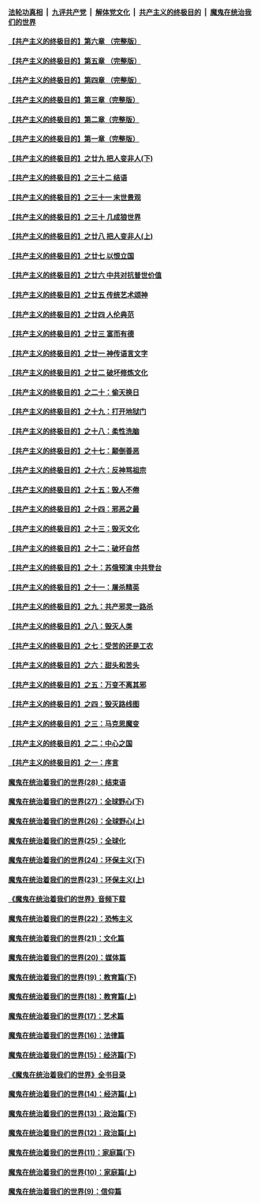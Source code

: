 

####  [法轮功真相](../../../../basic/blob/master/README.md?t=04130101) &nbsp;|&nbsp; [九评共产党](../../../../9ping.md/blob/master/README.md?t=04130101) &nbsp;|&nbsp; [解体党文化](../../../../jtdwh.md/blob/master/README.md?t=04130101)  &nbsp;|&nbsp; [共产主义的终极目的](../../../../gczydzjmd.md/blob/master/README.md?t=04130101) &nbsp;|&nbsp; [魔鬼在统治我们的世界](../../../../mgztzwmdsj.md/blob/master/README.md?t=04130101) 

#### [【共产主义的终极目的】第六章 （完整版）](../pages/nsc422/n11428913.md?t=04130101) 

#### [【共产主义的终极目的】第五章 （完整版）](../pages/nsc422/n11428912.md?t=04130101) 

#### [【共产主义的终极目的】第四章 （完整版）](../pages/nsc422/n11428907.md?t=04130101) 

#### [【共产主义的终极目的】第三章（完整版）](../pages/nsc422/n11428848.md?t=04130101) 

#### [【共产主义的终极目的】第二章（完整版）](../pages/nsc422/n11428831.md?t=04130101) 

#### [【共产主义的终极目的】第一章（完整版）](../pages/nsc422/n11417651.md?t=04130101) 

#### [【共产主义的终极目的】之廿九 把人变非人(下)](../pages/nsc422/n11344140.md?t=04130101) 

#### [【共产主义的终极目的】之三十二 结语](../pages/nsc422/n11360535.md?t=04130101) 

#### [【共产主义的终极目的】之三十一 末世景观](../pages/nsc422/n11351129.md?t=04130101) 

#### [【共产主义的终极目的】之三十 几成狼世界](../pages/nsc422/n11348280.md?t=04130101) 

#### [【共产主义的终极目的】之廿八 把人变非人(上)](../pages/nsc422/n11340492.md?t=04130101) 

#### [【共产主义的终极目的】之廿七 以恨立国](../pages/nsc422/n11336944.md?t=04130101) 

#### [【共产主义的终极目的】之廿六 中共对抗普世价值](../pages/nsc422/n11324785.md?t=04130101) 

#### [【共产主义的终极目的】之廿五 传统艺术颂神](../pages/nsc422/n11296396.md?t=04130101) 

#### [【共产主义的终极目的】之廿四 人伦典范](../pages/nsc422/n11296397.md?t=04130101) 

#### [【共产主义的终极目的】之廿三 富而有德](../pages/nsc422/n11283598.md?t=04130101) 

#### [【共产主义的终极目的】之廿一 神传语言文字](../pages/nsc422/n11263265.md?t=04130101) 

#### [【共产主义的终极目的】之廿二 破坏修炼文化](../pages/nsc422/n11245728.md?t=04130101) 

#### [【共产主义的终极目的】之二十：偷天换日](../pages/nsc422/n11238846.md?t=04130101) 

#### [【共产主义的终极目的】之十九：打开地狱门](../pages/nsc422/n11206376.md?t=04130101) 

#### [【共产主义的终极目的】之十八：柔性洗脑](../pages/nsc422/n11199994.md?t=04130101) 

#### [【共产主义的终极目的】之十七：颠倒善恶](../pages/nsc422/n11179782.md?t=04130101) 

#### [【共产主义的终极目的】之十六：反神骂祖宗](../pages/nsc422/n11166798.md?t=04130101) 

#### [【共产主义的终极目的】之十五：毁人不倦](../pages/nsc422/n11166792.md?t=04130101) 

#### [【共产主义的终极目的】之十四：邪恶之最](../pages/nsc422/n11150249.md?t=04130101) 

#### [【共产主义的终极目的】之十三：毁灭文化](../pages/nsc422/n11135227.md?t=04130101) 

#### [【共产主义的终极目的】之十二：破坏自然](../pages/nsc422/n11135214.md?t=04130101) 

#### [【共产主义的终极目的】之十：苏俄预演 中共登台](../pages/nsc422/n11118424.md?t=04130101) 

#### [【共产主义的终极目的】之十一：屠杀精英](../pages/nsc422/n11118442.md?t=04130101) 

#### [【共产主义的终极目的】之九：共产邪灵一路杀](../pages/nsc422/n11114139.md?t=04130101) 

#### [【共产主义的终极目的】之八：毁灭人类](../pages/nsc422/n11108503.md?t=04130101) 

#### [【共产主义的终极目的】之七：受苦的还是工农](../pages/nsc422/n11101809.md?t=04130101) 

#### [【共产主义的终极目的】之六：甜头和苦头](../pages/nsc422/n11096971.md?t=04130101) 

#### [【共产主义的终极目的】之五：万变不离其邪](../pages/nsc422/n11091285.md?t=04130101) 

#### [【共产主义的终极目的】之四：毁灭路线图](../pages/nsc422/n11086284.md?t=04130101) 

#### [【共产主义的终极目的】之三：马克思魔变](../pages/nsc422/n11061941.md?t=04130101) 

#### [【共产主义的终极目的】之二：中心之国](../pages/nsc422/n11047728.md?t=04130101) 

#### [【共产主义的终极目的】之一：序言](../pages/nsc422/n11086077.md?t=04130101) 

#### [魔鬼在统治着我们的世界(28)：结束语](../pages/nsc422/n10936246.md?t=04130101) 

#### [魔鬼在统治着我们的世界(27)：全球野心(下)](../pages/nsc422/n10928319.md?t=04130101) 

#### [魔鬼在统治着我们的世界(26)：全球野心(上)](../pages/nsc422/n10900318.md?t=04130101) 

#### [魔鬼在统治着我们的世界(25)：全球化](../pages/nsc422/n10788205.md?t=04130101) 

#### [魔鬼在统治着我们的世界(24)：环保主义(下)](../pages/nsc422/n10695307.md?t=04130101) 

#### [魔鬼在统治着我们的世界(23)：环保主义(上)](../pages/nsc422/n10688613.md?t=04130101) 

#### [《魔鬼在统治着我们的世界》音频下载](../pages/nsc422/n10635553.md?t=04130101) 

#### [魔鬼在统治着我们的世界(22)：恐怖主义](../pages/nsc422/n10614727.md?t=04130101) 

#### [魔鬼在统治着我们的世界(21)：文化篇](../pages/nsc422/n10597706.md?t=04130101) 

#### [魔鬼在统治着我们的世界(20)：媒体篇](../pages/nsc422/n10586579.md?t=04130101) 

#### [魔鬼在统治着我们的世界(19)：教育篇(下)](../pages/nsc422/n10564808.md?t=04130101) 

#### [魔鬼在统治着我们的世界(18)：教育篇(上)](../pages/nsc422/n10526970.md?t=04130101) 

#### [魔鬼在统治着我们的世界(17)：艺术篇](../pages/nsc422/n10499093.md?t=04130101) 

#### [魔鬼在统治着我们的世界(16)：法律篇](../pages/nsc422/n10485969.md?t=04130101) 

#### [魔鬼在统治着我们的世界(15)：经济篇(下)](../pages/nsc422/n10469975.md?t=04130101) 

#### [《魔鬼在统治着我们的世界》全书目录](../pages/nsc422/n10464261.md?t=04130101) 

#### [魔鬼在统治着我们的世界(14)：经济篇(上)](../pages/nsc422/n10457370.md?t=04130101) 

#### [魔鬼在统治着我们的世界(13)：政治篇(下)](../pages/nsc422/n10448270.md?t=04130101) 

#### [魔鬼在统治着我们的世界(12)：政治篇(上)](../pages/nsc422/n10444576.md?t=04130101) 

#### [魔鬼在统治着我们的世界(11)：家庭篇(下)](../pages/nsc422/n10440961.md?t=04130101) 

#### [魔鬼在统治着我们的世界(10)：家庭篇(上)](../pages/nsc422/n10435448.md?t=04130101) 

#### [魔鬼在统治着我们的世界(9)：信仰篇](../pages/nsc422/n10432159.md?t=04130101) 

